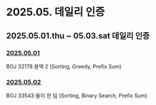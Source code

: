 # 2025.05. 데일리 인증

## 2025.05.01.thu ~ 05.03.sat 데일리 인증

### [2025.05.01](https://github.com/jwelyl/daily_certification/blob/main/2025/05/01/25_05_01_daily_certification.md)
BOJ 32178 용액 2 (Sorting, Greedy, Prefix Sum)

### [2025.05.02](https://github.com/jwelyl/daily_certification/blob/main/2025/05/01/25_05_01_daily_certification.md)
BOJ 33543 둘이 한 팀 (Sorting, Binary Search, Prefix Sum)
